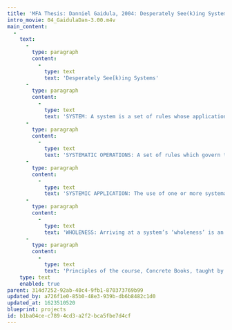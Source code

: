 ```yaml
---
title: 'MFA Thesis: Danniel Gaidula, 2004: Desperately See(k)ing Systems'
intro_movie: 04_GaidulaDan-3.00.m4v
main_content:
  -
    text:
      -
        type: paragraph
        content:
          -
            type: text
            text: 'Desperately See[k)ing Systems'
      -
        type: paragraph
        content:
          -
            type: text
            text: 'SYSTEM: A system is a set of rules whose application to a set of interrelated objects produces a unified whole transcending the individual parts. Systems are comprised of three distinct elements: systematic operations, systemic application of those operations, and the resultant wholeness of the system as a functioning unit.'
      -
        type: paragraph
        content:
          -
            type: text
            text: 'SYSTEMATIC OPERATIONS: A set of rules which govern the behavior of an interrelated set or sets of objects to produce a predictable outcome. Traditional defini- tions of ‘systematic’ include ‘proceeding according to method’ and ‘characterized by order.’ Systematic opera- tions are designed to produce outcomes, but may not affect the wholeness of the system.'
      -
        type: paragraph
        content:
          -
            type: text
            text: 'SYSTEMIC APPLICATION: The use of one or more systematic operations in order to affect the whole object. Conventional definitions of ‘systemic’ incorporate such phrases as ‘regarding wholeness’ and ‘affecting an entire system.’'
      -
        type: paragraph
        content:
          -
            type: text
            text: 'WHOLENESS: Arriving at a system’s ‘wholeness’ is an organic process of balancing the interactions between both its internal processes and external inputs.'
      -
        type: paragraph
        content:
          -
            type: text
            text: 'Principles of the course, Concrete Books, taught by Thomas Ockerse at the Rhode Island School of Design were employed in the creation of a game. This game is concrete in that its forms and modes of play are derived from the findings of this study and form a parallel ‘text’ comprised of the dialog between its constituent parts, rules, modes of play and those that interact with it.'
    type: text
    enabled: true
parent: 314d7252-92ab-40c4-9fb1-870373769b99
updated_by: a726f1e0-85b0-48e3-939b-db6b8482c1d0
updated_at: 1623510520
blueprint: projects
id: b1ba04ce-c789-4cd3-a2f2-bca5fbe7d4cf
---
```

